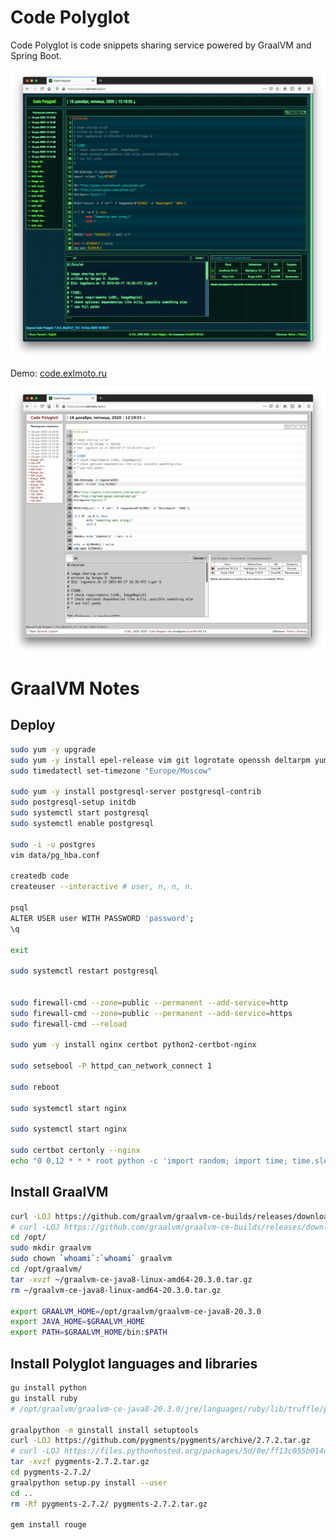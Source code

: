 Code Polyglot
=============

Code Polyglot is code snippets sharing service powered by GraalVM and Spring Boot.

![Code Polyglot Techno Screenshot](image/CodePolyglot_TechnoSkin_Screenshot.png)

Demo: [code.exlmoto.ru](https://code.exlmoto.ru)

![Code Polyglot Pastorg Screenshot](image/CodePolyglot_PastorgSkin_Screenshot.png)

GraalVM Notes
=============


## Deploy

```sh
sudo yum -y upgrade
sudo yum -y install epel-release vim git logrotate openssh deltarpm yum-utils p7zip p7zip-plugins
sudo timedatectl set-timezone "Europe/Moscow"

sudo yum -y install postgresql-server postgresql-contrib
sudo postgresql-setup initdb
sudo systemctl start postgresql
sudo systemctl enable postgresql

sudo -i -u postgres
vim data/pg_hba.conf

createdb code
createuser --interactive # user, n, n, n.

psql
ALTER USER user WITH PASSWORD 'password';
\q

exit

sudo systemctl restart postgresql


sudo firewall-cmd --zone=public --permanent --add-service=http
sudo firewall-cmd --zone=public --permanent --add-service=https
sudo firewall-cmd --reload

sudo yum -y install nginx certbot python2-certbot-nginx

sudo setsebool -P httpd_can_network_connect 1

sudo reboot

sudo systemctl start nginx

sudo systemctl start nginx

sudo certbot certonly --nginx
echo "0 0,12 * * * root python -c 'import random; import time; time.sleep(random.random() * 3600)' && certbot renew -q" | sudo tee -a /etc/crontab > /dev/null


```

## Install GraalVM

```sh
curl -LOJ https://github.com/graalvm/graalvm-ce-builds/releases/download/vm-20.3.0/graalvm-ce-java8-linux-amd64-20.3.0.tar.gz
# curl -LOJ https://github.com/graalvm/graalvm-ce-builds/releases/download/vm-20.3.0/graalvm-ce-java11-linux-amd64-20.3.0.tar.gz
cd /opt/
sudo mkdir graalvm
sudo chown `whoami`:`whoami` graalvm
cd /opt/graalvm/
tar -xvzf ~/graalvm-ce-java8-linux-amd64-20.3.0.tar.gz
rm ~/graalvm-ce-java8-linux-amd64-20.3.0.tar.gz

export GRAALVM_HOME=/opt/graalvm/graalvm-ce-java8-20.3.0
export JAVA_HOME=$GRAALVM_HOME
export PATH=$GRAALVM_HOME/bin:$PATH
```

## Install Polyglot languages and libraries

```sh
gu install python
gu install ruby
# /opt/graalvm/graalvm-ce-java8-20.3.0/jre/languages/ruby/lib/truffle/post_install_hook.sh

graalpython -m ginstall install setuptools
curl -LOJ https://github.com/pygments/pygments/archive/2.7.2.tar.gz
# curl -LOJ https://files.pythonhosted.org/packages/5d/0e/ff13c055b014d634ed17e9e9345a312c28ec6a06448ba6d6ccfa77c3b5e8/Pygments-2.7.2.tar.gz
tar -xvzf pygments-2.7.2.tar.gz
cd pygments-2.7.2/
graalpython setup.py install --user
cd ..
rm -Rf pygments-2.7.2/ pygments-2.7.2.tar.gz

gem install rouge
```
